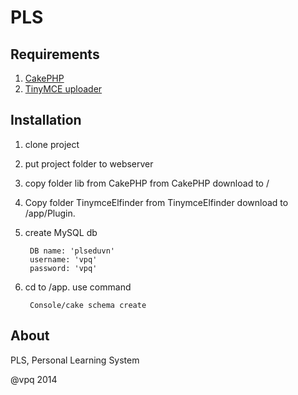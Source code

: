 # PLS


## Requirements

1. [CakePHP](http://cakephp.org/)
2. [TinyMCE uploader](https://github.com/hashmode/Tinymce-Image-Upload-Cakephp)

## Installation

1. clone project
2. put project folder to webserver
3. copy folder lib from CakePHP from CakePHP download to /
4. Copy folder TinymceElfinder from TinymceElfinder download to /app/Plugin.
5. create MySQL db

		DB name: 'plseduvn' 
		username: 'vpq'
		password: 'vpq'

6. cd to /app. use command

		Console/cake schema create

## About

PLS, Personal Learning System

@vpq 2014
